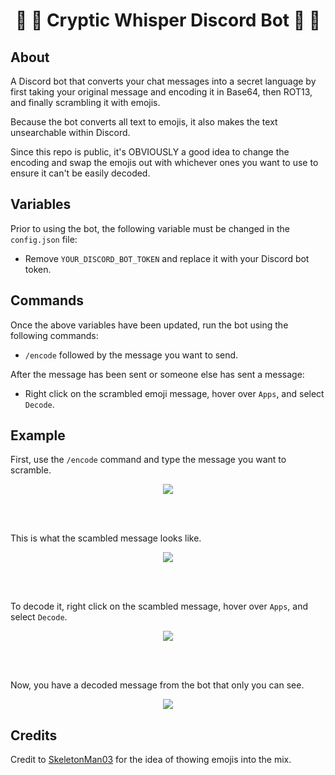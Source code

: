<h1 align="center">💬 🤫 Cryptic Whisper Discord Bot 🤫 💬</h1>

## About
A Discord bot that converts your chat messages into a secret language by first taking your original message and encoding it in Base64, then ROT13, and finally scrambling it with emojis.

Because the bot converts all text to emojis, it also makes the text unsearchable within Discord.

Since this repo is public, it's OBVIOUSLY a good idea to change the encoding and swap the emojis out with whichever ones you want to use to ensure it can't be easily decoded.

## Variables
Prior to using the bot, the following variable must be changed in the `config.json` file:
- Remove `YOUR_DISCORD_BOT_TOKEN` and replace it with your Discord bot token.

## Commands
Once the above variables have been updated, run the bot using the following commands:
- `/encode` followed by the message you want to send.

After the message has been sent or someone else has sent a message:
- Right click on the scrambled emoji message, hover over `Apps`, and select `Decode`.

## Example
First, use the `/encode` command and type the message you want to scramble.
<p align="center">
  <img src="https://i.imgur.com/wMEVhPY.png">
</p>
<br><br>

This is what the scambled message looks like.
<p align="center">
  <img src="https://i.imgur.com/j9Hlp0I.png">
</p>
<br><br>

To decode it, right click on the scambled message, hover over `Apps`, and select `Decode`.
<p align="center">
  <img src="https://i.imgur.com/06VfK1Y.png">
</p>
<br><br>

Now, you have a decoded message from the bot that only you can see.
<p align="center">
  <img src="https://i.imgur.com/81b8tRF.png">
</p>

## Credits
Credit to [SkeletonMan03](https://github.com/SkeletonMan03) for the idea of thowing emojis into the mix.
